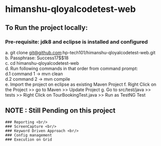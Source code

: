 # himanshu-qloyalcodetest-web

## To Run the project locally: <br/>
### Pre-requisite: jdk8 and eclipse is installed and configured <br/>
 a. git clone git@github.com:hp-tech101/himanshu-qloyalcodetest-web.git <br/>
 b. Passphrase: Success17$$18 <br/>
 c. cd himanshu-qloyalcodetest-web <br/> 
 d. Run following commands in that order from command prompt: <br/>
    d.1 command 1 -> mvn clean <br/>
    d.2 command 2 -> mvn compile <br/>
 e. Import the project on eclipse as existing Maven Project 
 f. Right Click on the Project >> go to Maven >> Update Project
 g. Go to src/test/java >> tests >> Right Click on TourBookingTest.java >> Run as TestNG Test
 
## NOTE : Still Pending on this project <br/>
    ### Reporting <br/>
    ### ScreenCapture <br/>
    ### Keyword Driven Approach <br/>
    ### Config management 
    ### Execution on Grid
    
